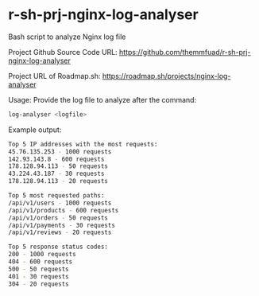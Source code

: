 # r-sh-prj-nginx-log-analyser
Bash script to analyze Nginx log file

Project Github Source Code URL:
https://github.com/themmfuad/r-sh-prj-nginx-log-analyser

Project URL of Roadmap.sh:
https://roadmap.sh/projects/nginx-log-analyser

Usage:
Provide the log file to analyze after the command:
```bash
log-analyser <logfile>
```

Example output:
```bash
Top 5 IP addresses with the most requests:
45.76.135.253 - 1000 requests
142.93.143.8 - 600 requests
178.128.94.113 - 50 requests
43.224.43.187 - 30 requests
178.128.94.113 - 20 requests

Top 5 most requested paths:
/api/v1/users - 1000 requests
/api/v1/products - 600 requests
/api/v1/orders - 50 requests
/api/v1/payments - 30 requests
/api/v1/reviews - 20 requests

Top 5 response status codes:
200 - 1000 requests
404 - 600 requests
500 - 50 requests
401 - 30 requests
304 - 20 requests
```



